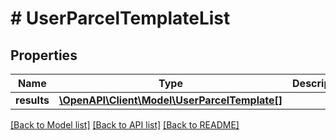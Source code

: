 # # UserParcelTemplateList

## Properties

Name | Type | Description | Notes
------------ | ------------- | ------------- | -------------
**results** | [**\OpenAPI\Client\Model\UserParcelTemplate[]**](UserParcelTemplate.md) |  | [optional]

[[Back to Model list]](../../README.md#models) [[Back to API list]](../../README.md#endpoints) [[Back to README]](../../README.md)
